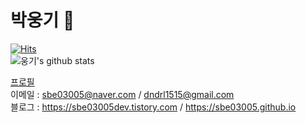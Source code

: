 # 박웅기 👋

<!--
**sbe03005/sbe03005** is a ✨ _special_ ✨ repository because its `README.md` (this file) appears on your GitHub profile.

Here are some ideas to get you started:

- 🔭 I’m currently working on ...
- 🌱 I’m currently learning ...
- 👯 I’m looking to collaborate on ...
- 🤔 I’m looking for help with ...
- 💬 Ask me about ...
- 📫 How to reach me: ...
- 😄 Pronouns: ...
- ⚡ Fun fact: ...
-->


[![Hits](https://hits.seeyoufarm.com/api/count/incr/badge.svg?url=https%3A%2F%2Fgithub.com%2Fsbe03005&count_bg=%2379C83D&title_bg=%23555555&icon=&icon_color=%23E7E7E7&title=hits&edge_flat=false)](https://hits.seeyoufarm.com)
<br/>
![웅기's github stats](https://github-readme-stats.vercel.app/api?username=sbe03005&show_icons=true&theme=tokyonight)

[프로필](https://github.com/sbe03005/Portfolio)
<br/>
이메일 : sbe03005@naver.com / dndrl1515@gmail.com
<br/>
블로그 : https://sbe03005dev.tistory.com / https://sbe03005.github.io
